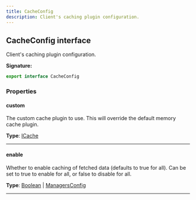 ```yaml
---
title: CacheConfig
description: Client's caching plugin configuration.
---
```


## CacheConfig interface

Client's caching plugin configuration.

**Signature:**

```ts
export interface CacheConfig 
```

### Properties

#### custom

The custom cache plugin to use. This will override the default memory cache plugin.



**Type**: [ICache](/api/interfaces/icache)

---

#### enable

Whether to enable caching of fetched data (defaults to true for all). Can be set to true to enable for all, or false to disable for all.



**Type**: [Boolean](https://developer.mozilla.org/en-US/docs/Web/JavaScript/Reference/Global_Objects/Boolean) \| [ManagersConfig](/api/interfaces/managersconfig)

---

